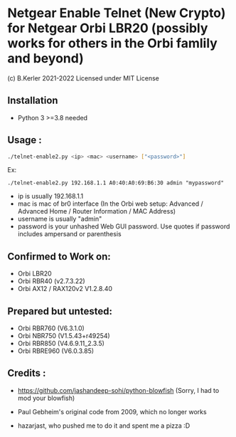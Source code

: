 # Netgear Enable Telnet (New Crypto) for Netgear Orbi LBR20 (possibly works for others in the Orbi famlily and beyond)
(c) B.Kerler 2021-2022
Licensed under MIT License

## Installation
- Python 3 >=3.8 needed

## Usage :

```bash
./telnet-enable2.py <ip> <mac> <username> ["<password>"]
```
Ex:
```
./telnet-enable2.py 192.168.1.1 A0:40:A0:69:B6:30 admin "mypassword"
```

- ip is usually 192.168.1.1
- mac is mac of br0 interface (In the Orbi web setup: Advanced / Advanced Home / Router Information / MAC Address)
- username is usually "admin"
- password is your unhashed Web GUI password. Use quotes if password 
  includes ampersand or parenthesis

## Confirmed to Work on:

- Orbi LBR20
- Orbi RBR40 (v2.7.3.22)
- Orbi AX12 / RAX120v2 V1.2.8.40
 
## Prepared but untested:
- Orbi RBR760 (V6.3.1.0)
- Orbi NBR750 (V1.5.43+r49254)
- Orbi RBR850 (V4.6.9.11_2.3.5)
- Orbi RBRE960 (V6.0.3.85)

## Credits :
- https://github.com/jashandeep-sohi/python-blowfish (Sorry, I had to mod your blowfish)

- Paul Gebheim's original code from 2009, which no longer works

- hazarjast, who pushed me to do it and spent me a pizza :D
